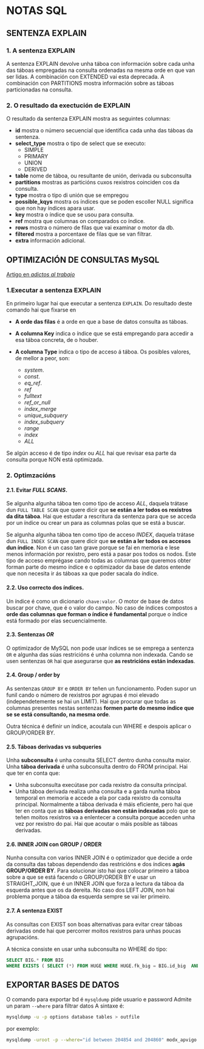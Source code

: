 # NOTAS SQL

## SENTENZA EXPLAIN

### 1. A sentenza EXPLAIN

A sentenza EXPLAIN devolve unha táboa con información sobre cada unha das táboas empregadas na consulta ordenadas na mesma orde en que van ser lidas.
A combinación con EXTENDED vai esta deprecada.
A combinación con PARTITIONS mostra información sobre as táboas particionadas na consulta. 

### 2. O resultado da exectución de EXPLAIN

O resultado da sentenza EXPLAIN mostra as seguintes columnas:

- **id**  mostra o número secuencial que identifica cada unha das táboas da sentenza.
- **select_type** mostra o tipo de select que se executo:
	- SIMPLE
	- PRIMARY
	- UNION
	- DERIVED
- **table** nome de táboa, ou resultante de unión, derivada ou subconsulta
- **partitions** mostras as particións cuxos rexistros coinciden cos da consulta.
- **type** mostra o tipo di unión que se empregou
- **possible_kqys** mostra os índices que se poden escoller 
	NULL significa que non hay índices apara usar.
- **key** mostra o índice que se usou para  consulta.
- **ref** mostra que columnas on comparados co índice.
- **rows** mostra o número de filas que vai examinar o motor da db.
- **filtered** mostra a porcentaxe de filas que se van filtrar.
- **extra** información adicional.



## OPTIMIZACIÓN DE CONSULTAS MySQL

[Artigo en _adictos al trabajo_](https://www.adictosaltrabajo.com/2016/10/24/optimizacion-de-consultas-en-mysql/)


### 1.Executar a sentenza EXPLAIN

En primeiro lugar hai que executar a sentenza `EXPLAIN`. Do resultado deste comando hai que fixarse en

- **A orde das filas** é a orde en que a base de datos consulta as táboas.
- **A columna Key** indica o índice que se está empregando para accedir a esa táboa concreta, de o houber.
- **A columna Type** indica o tipo de acceso á táboa. Os posibles valores, de mellor a peor, son:
  
	- _system_.
	- _const_.
	- _eq_ref_.
	- _ref_
	- _fulltext_
	- _ref_or_null_
	- _index_merge_
	- _unique_subquery_
	- _index_subquery_
	- _range_
	- _index_
	- _ALL_

Se algún acceso é de tipo _index_ ou _ALL_ hai que revisar esa parte da consulta porque NON está optimizada.

### 2. Optimzacións

#### 2.1. Evitar _FULL SCANS_.

Se algunha algunha táboa ten como tipo de acceso _ALL_, daquela trátase dun `FULL TABLE SCAN` que quere dicir que **se están a ler todos os rexistros da dita táboa**.  Hai que estudar a rescritura da sentenza para que se acceda por un índice ou crear un para as columnas polas que se está a buscar.

Se algunha algunha táboa ten como tipo de acceso _INDEX_, daquela trátase dun `FULL INDEX SCAN` que quere dicir que **se están a ler todos os accesos dun índice**. Non é un caso tan grave porque se fai en memoria e lese menos información por rexistro, pero está a pasar pos todos os nodos. Este tipo de acceso emprégase cando todas as columnas que queremos obter forman parte do mesmo índice e o optimizador da base de datos entende que non necesita ir ás táboas xa que poder sacala do índice.

#### 2.2. Uso correcto dos índices.

Un índice é como un dicionario `chave:valor`. O motor de base de datos buscar por chave, que é o valor do campo. No caso de índices compostos a **orde das columnas que forman o índice é fundamental** porque o índice está formado por elas secuencialmente.

#### 2.3. Sentenzas _OR_

O optimizador de MySQL non pode usar índices se se emprega a sentenza `OR` e algunha das súas restricións é unha columna non indexada. Cando se usen sentenzas `OR` hai que asegurarse que **as restricións están indexadas**.

#### 2.4. Group / order by

As sentenzas `GROUP BY` e `ORDER BY` teñen un funcionamento. Poden supor un funil cando o número de rexistros por agrupas é moi elevado (independetemente se hai un LIMIT). Hai que procurar que todas as columnas presentes nestas sentenzas **formen parte do mesmo índice que se se está consultando, na mesma orde**.

Outra técnica é definir un índice, acoutala cun WHERE e despois aplicar o GROUP/ORDER BY.

#### 2.5. Táboas derivadas vs subqueries

Unha **subconsulta** é unha consulta SELECT dentro dunha consulta maior. Unha **táboa derivada** é unha subconsulta dentro do FROM principal. Hai que ter en conta que:

- Unha subconsulta execútase por cada rexistro da consulta principal.
- Unha táboa derivada realiza unha consulta e a garda nunha táboa temporal en memoria e accede a ela por cada rexistro da consulta principal.
Normalmente a táboa derivada é máis eficiente, pero hai que ter en conta que as **táboas derivadas non están indexadas** polo que se teñen moitos rexistros va a enlentecer a consulta porque acceden unha vez por rexistro do pai. Hai que acoutar o máis posible as táboas derivadas.

#### 2.6. INNER JOIN con GROUP / ORDER

Nunha consulta con varios INNER JOIN é o optimizador que decide a orde da consulta das taboas dependendo das restricións e dos índices **agás GROUP/ORDER BY**. Para solucionar isto hai que colocar primeiro a táboa sobre a que se está facendo o GROUP/ORDER BY e usar un STRAIGHT_JOIN, que é un INNER JOIN que forza a lectura da táboa da esquerda antes que os da dereita. No caso dos LEFT JOIN, non hai problema porque a táboa da esquerda sempre se vai ler primeiro.

#### 2.7. A sentenza EXIST

As consultas con EXIST son boas alternativas para evitar crear táboas derivadas onde hai que percorrer moitos rexistros para unhas poucas agrupacións.

A técnica consiste en usar unha subconsulta no WHERE do tipo:

```sql
SELECT BIG.* FROM BIG
WHERE EXISTS ( SELECT (*) FROM HUGE WHERE HUGE.fk_big = BIG.id_big 	AND HUGE.campo_huge_1 = 'valor1')
```

## EXPORTAR BASES DE DATOS

O comando para exportar bd é `mysqldump` pide usuario e password
Admite un param `--where` para filtrar datos
A sintaxe é:

```bash
mysqldump -u -p options database tables > outfile
```

por exemplo:

```bash
mysqldump -uroot -p --where="id between 204854 and 204860" modx_apvigo ap_puerto_arribos > C:/Users/ainsua/Documents/dumps/arribos.sql

```

